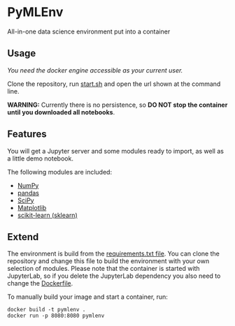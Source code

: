 # PyMLEnv

All-in-one data science environment put into a container

## Usage

_You need the docker engine accessible as your current user._

Clone the repository, run [start.sh](./start.sh) and open the url shown at the command line.

**WARNING:** Currently there is no persistence, so **DO NOT stop the container until you downloaded all notebooks**.

## Features

You will get a Jupyter server and some modules ready to import, as well as a little demo notebook.

The following modules are included:

- [NumPy](https://github.com/numpy/numpy)
- [pandas](https://github.com/pandas-dev/pandas)
- [SciPy](https://github.com/scipy/scipy)
- [Matplotlib](https://github.com/matplotlib/matplotlib)
- [scikit-learn (sklearn)](https://github.com/scikit-learn/scikit-learn)

## Extend

The environment is build from the [requirements.txt file](./requirements.txt). You can clone the repository and change this file to build the environment with your own selection of modules. Please note that the container is started with JupyterLab, so if you delete the JupyterLab dependency you also need to change the [Dockerfile](./Dockerfile).

To manually build your image and start a container, run:

```
docker build -t pymlenv .
docker run -p 8080:8080 pymlenv
```
